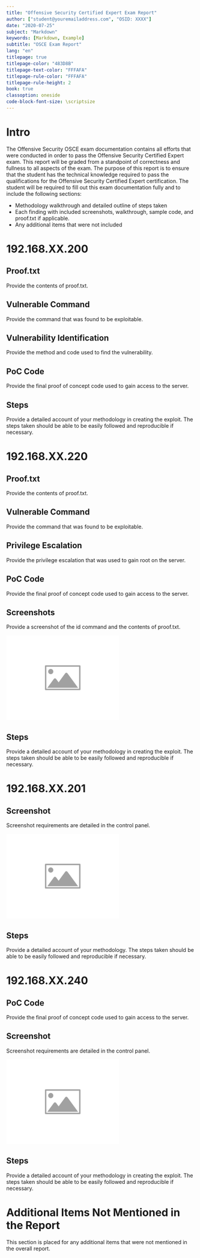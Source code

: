 ```yaml
---
title: "Offensive Security Certified Expert Exam Report"
author: ["student@youremailaddress.com", "OSID: XXXX"]
date: "2020-07-25"
subject: "Markdown"
keywords: [Markdown, Example]
subtitle: "OSCE Exam Report"
lang: "en"
titlepage: true
titlepage-color: "483D8B"
titlepage-text-color: "FFFAFA"
titlepage-rule-color: "FFFAFA"
titlepage-rule-height: 2
book: true
classoption: oneside
code-block-font-size: \scriptsize
---
```

# Intro

The Offensive Security OSCE exam documentation contains all efforts that were conducted in order to pass the Offensive Security Certified Expert exam. This report will be graded from a standpoint of correctness and fullness to all aspects of the exam. The purpose of this report is to ensure that the student has the technical knowledge required to pass the qualifications for the Offensive Security Certified Expert certification.
The student will be required to fill out this exam documentation fully and to include the following sections:

- Methodology walkthrough and detailed outline of steps taken
- Each finding with included screenshots, walkthrough, sample code, and proof.txt if applicable.
- Any additional items that were not included

# 192.168.XX.200

## Proof.txt

Provide the contents of proof.txt.

## Vulnerable Command

Provide the command that was found to be exploitable.

## Vulnerability Identification

Provide the method and code used to find the vulnerability.

## PoC Code

Provide the final proof of concept code used to gain access to the server.

## Steps

Provide a detailed account of your methodology in creating the exploit. The steps taken should be able to be easily followed and reproducible if necessary.

# 192.168.XX.220

## Proof.txt

Provide the contents of proof.txt.

## Vulnerable Command

Provide the command that was found to be exploitable.

## Privilege Escalation

Provide the privilege escalation that was used to gain root on the server.

## PoC Code

Provide the final proof of concept code used to gain access to the server.

## Screenshots

Provide a screenshot of the id command and the contents of proof.txt.

![ImgPlaceholder](img/placeholder-image-300x225.png)

## Steps

Provide a detailed account of your methodology in creating the exploit. The steps taken should be able to be easily followed and reproducible if necessary.

# 192.168.XX.201

## Screenshot

Screenshot requirements are detailed in the control panel.

![ImgPlaceholder](img/placeholder-image-300x225.png)

## Steps

Provide a detailed account of your methodology. The steps taken should be able to be easily followed and reproducible if necessary.

# 192.168.XX.240

## PoC Code

Provide the final proof of concept code used to gain access to the server.

## Screenshot

Screenshot requirements are detailed in the control panel.

![ImgPlaceholder](img/placeholder-image-300x225.png)

## Steps

Provide a detailed account of your methodology in creating the exploit. The steps taken should be able to be easily followed and reproducible if necessary.

# Additional Items Not Mentioned in the Report

This section is placed for any additional items that were not mentioned in the overall report.
